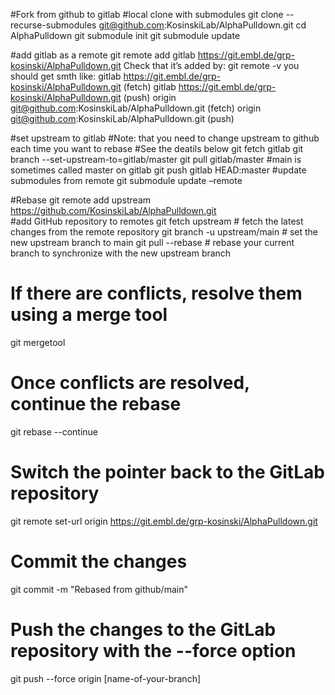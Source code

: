 #Fork from github to gitlab
#local clone with submodules
git clone --recurse-submodules git@github.com:KosinskiLab/AlphaPulldown.git
cd AlphaPulldown 
git submodule init
git submodule update 

#add gitlab as a remote
git remote add gitlab https://git.embl.de/grp-kosinski/AlphaPulldown.git
Check that it’s added by:
git remote -v
you should get smth like:
gitlab	https://git.embl.de/grp-kosinski/AlphaPulldown.git (fetch)
gitlab	https://git.embl.de/grp-kosinski/AlphaPulldown.git (push)
origin	git@github.com:KosinskiLab/AlphaPulldown.git (fetch)
origin	git@github.com:KosinskiLab/AlphaPulldown.git (push)

#set upstream to gitlab
#Note: that you need to change upstream to github each time you want to rebase
#See the deatils below
git fetch gitlab
git branch --set-upstream-to=gitlab/master
git pull gitlab/master
#main is sometimes called master on gitlab
git push gitlab HEAD:master
#update submodules from remote
git submodule update –remote


#Rebase
git remote add upstream https://github.com/KosinskiLab/AlphaPulldown.git   
#add GitHub repository to remotes
git fetch upstream   # fetch the latest changes from the remote repository
git branch -u upstream/main   # set the new upstream branch to main
git pull --rebase   # rebase your current branch to synchronize with the new upstream branch

# If there are conflicts, resolve them using a merge tool
git mergetool

# Once conflicts are resolved, continue the rebase
git rebase --continue

# Switch the pointer back to the GitLab repository
git remote set-url origin https://git.embl.de/grp-kosinski/AlphaPulldown.git

# Commit the changes
git commit -m "Rebased from github/main"

# Push the changes to the GitLab repository with the --force option
git push --force origin [name-of-your-branch]

